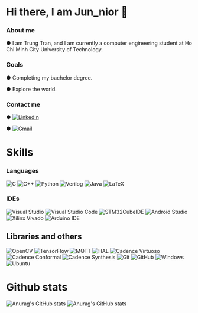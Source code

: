 # Hi there, I am Jun_nior 👋

### About me
&#9679; I am Trung Tran, and I am currently a computer engineering student at Ho Chi Minh City University of Technology.
### Goals
&#9679; Completing my bachelor degree.

&#9679; Explore the world.

### Contact me

&#9679; [![LinkedIn](https://img.shields.io/badge/LinkedIn-0077B5?style=flat-square&logo=linkedin&logoColor=white)](https://www.linkedin.com/in/trungtranminh0706/)

&#9679; [![Gmail](https://img.shields.io/badge/Gmail-D14836?style=flat-square&logo=gmail&logoColor=white)](mailto:trung.tranminhk21@hcmut.edu.vn)


# Skills

### Languages
![C](https://img.shields.io/badge/c-%2300599C.svg?style=flat-square&logo=c&logoColor=white)
![C++](https://img.shields.io/badge/c++-%2300599C.svg?style=flat-square&logo=c%2B%2B&logoColor=white)
![Python](https://img.shields.io/badge/python-3670A0?style=flat-square&logo=python&logoColor=ffdd54)
![Verilog](https://img.shields.io/badge/verilog-%2300599C.svg?style=flat-square&logo=systemverilog&logoColor=white)
![Java](https://img.shields.io/badge/java-%23ED8B00.svg?style=flat-square&logo=java&logoColor=white)
![LaTeX](https://img.shields.io/badge/latex-%23008080.svg?style=flat-square&logo=latex&logoColor=white)

### IDEs
![Visual Studio](https://img.shields.io/badge/Visual_Studio-5C2D91?style=flat-square&logo=visual-studio&logoColor=white)
![Visual Studio Code](https://img.shields.io/badge/Visual_Studio_Code-007ACC?style=flat-square&logo=visual-studio-code&logoColor=white)
![STM32CubeIDE](https://img.shields.io/badge/STM32CubeIDE-03234B?style=flat-square&logo=stmicroelectronics&logoColor=white)
![Android Studio](https://img.shields.io/badge/Android_Studio-3DDC84?style=flat-square&logo=android-studio&logoColor=white)
![Xilinx Vivado](https://img.shields.io/badge/Xilinx_Vivado-1574F6?style=flat-square&logo=xilinx&logoColor=white)
![Arduino IDE](https://img.shields.io/badge/Arduino_IDE-00979D?style=flat-square&logo=arduino&logoColor=white)

## Libraries and others
![OpenCV](https://img.shields.io/badge/OpenCV-5C3EE8?style=flat-square&logo=opencv&logoColor=white)
![TensorFlow](https://img.shields.io/badge/TensorFlow-FF6F00?style=flat-square&logo=tensorflow&logoColor=white)
![MQTT](https://img.shields.io/badge/MQTT-FF6600?style=flat-square&logo=eclipse-mosquitto&logoColor=white)
![HAL](https://img.shields.io/badge/HAL-%23008080.svg?style=flat-square&logoColor=white)
![Cadence Virtuoso](https://img.shields.io/badge/Cadence_Virtuoso-005C98?style=flat-square&logo=cadence&logoColor=white)
![Cadence Conformal](https://img.shields.io/badge/Cadence_Conformal-005C98?style=flat-square&logo=cadence&logoColor=white)
![Cadence Synthesis](https://img.shields.io/badge/Cadence_Synthesis-005C98?style=flat-square&logo=cadence&logoColor=white)
![Git](https://img.shields.io/badge/Git-%23F05032?style=flat-square&logo=git&logoColor=white)
![GitHub](https://img.shields.io/badge/GitHub-100000?style=flat-square&logo=github&logoColor=white)
![Windows](https://img.shields.io/badge/Windows-0078D6?style=flat-square&logo=windows&logoColor=white)
![Ubuntu](https://img.shields.io/badge/Ubuntu-E95420?style=flat-square&logo=ubuntu&logoColor=white)

# Github stats
![Anurag's GitHub stats](https://github-readme-stats.vercel.app/api?username=Jun-nior&show_icons=true&theme=radical)
![Anurag's GitHub stats](https://github-readme-stats.vercel.app/api/top-langs/?username=Jun-nior&theme=onedark&layout=compact)


<!--
**Jun-nior/Jun-nior** is a ✨ _special_ ✨ repository because its `README.md` (this file) appears on your GitHub profile.

Here are some ideas to get you started:

- 🔭 I’m currently working on ...
- 🌱 I’m currently learning ...
- 👯 I’m looking to collaborate on ...
- 🤔 I’m looking for help with ...
- 💬 Ask me about ...
- 📫 How to reach me: ...
- 😄 Pronouns: ...
- ⚡ Fun fact: ...
-->
